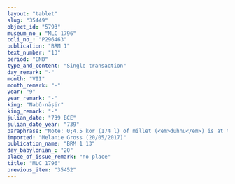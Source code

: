 ```yaml
---
layout: "tablet"
slug: "35449"
object_id: "5793"
museum_no_: "MLC 1796"
cdli_no_: "P296463"
publication: "BRM 1"
text_number: "13"
period: "ENB"
type_and_content: "Single transaction"
day_remark: "-"
month: "VII"
month_remark: "-"
year: "9"
year_remark: "-"
king: "Nabû-nāṣir"
king_remark: "-"
julian_date: "739 BCE"
julian_date_year: "739"
paraphrase: "Note: 0;4.5 kor (174 l) of millet (<em>duhnu</em>) is at the disposal of <strong>B</strong>.<br /> <br /> <strong>B</strong> = Ahu-ēriba"
imported: "Melanie Gross (20/05/2017)"
publication_name: "BRM 1 13"
day_babylonian_: "20"
place_of_issue_remark: "no place"
title: "MLC 1796"
previous_item: "35452"
---
```


